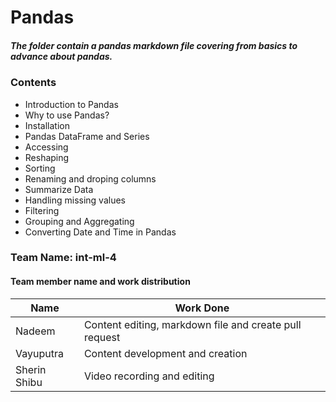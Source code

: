 # Pandas
##### _The folder contain a pandas markdown file covering from basics to advance about pandas._

### Contents
- Introduction to Pandas
- Why to use Pandas?
- Installation
- Pandas DataFrame and Series
- Accessing
- Reshaping
- Sorting
- Renaming and droping columns
- Summarize Data
- Handling missing values
- Filtering
- Grouping and Aggregating
- Converting Date and Time in Pandas

### Team Name: int-ml-4
#### Team member name and work distribution
| Name | Work Done |
| ------ | ------ |
| Nadeem | Content editing, markdown file and create pull request  |
| Vayuputra | Content development and creation |
| Sherin Shibu | Video recording and editing |

